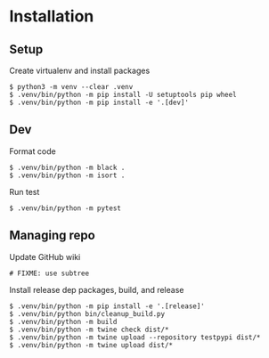 # Installation

## Setup

Create virtualenv and install packages

```console
$ python3 -m venv --clear .venv
$ .venv/bin/python -m pip install -U setuptools pip wheel
$ .venv/bin/python -m pip install -e '.[dev]'
```

## Dev

Format code

```console
$ .venv/bin/python -m black .
$ .venv/bin/python -m isort .
```

Run test

```console
$ .venv/bin/python -m pytest
```

## Managing repo

Update GitHub wiki

```console
# FIXME: use subtree
```

Install release dep packages, build, and release

```console
$ .venv/bin/python -m pip install -e '.[release]'
$ .venv/bin/python bin/cleanup_build.py
$ .venv/bin/python -m build
$ .venv/bin/python -m twine check dist/*
$ .venv/bin/python -m twine upload --repository testpypi dist/*
$ .venv/bin/python -m twine upload dist/*
```
